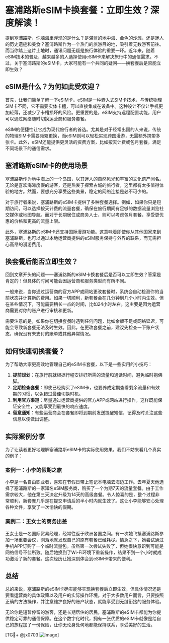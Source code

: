 # 塞浦路斯eSIM卡换套餐：立即生效？深度解读！

提到塞浦路斯，你脑海里浮现的是什么？是湛蓝的地中海、金色的沙滩，还是迷人的历史遗迹和美食？塞浦路斯作为一个热门的旅游目的地，吸引着无数游客前往。而当你踏上这片土地时，通讯问题无疑是旅行体验的重要一环。近年来，随着eSIM技术的普及，越来越多的人选择使用eSIM卡来解决旅行中的通信需求。不过，关于塞浦路斯的eSIM卡，大家可能有一个共同的疑问——换套餐后是否能立即生效？

## eSIM是什么？为何如此受欢迎？

首先，让我们简单了解一下eSIM卡。eSIM是一种嵌入式SIM卡技术，与传统物理SIM卡不同，它不需要实体卡槽，可以直接集成在设备中。这种设计不仅让手机更加轻薄，还减少了卡槽损坏的风险。更重要的是，eSIM支持远程配置功能，用户可以通过网络随时切换运营商和服务套餐。

eSIM的便捷性让它成为现代旅行者的首选。尤其是对于经常出国的人来说，传统的物理SIM卡需要频繁更换，而eSIM则可以轻松实现跨国漫游，无需额外携带多张卡。此外，eSIM还能提供更灵活的资费方案，比如按天计费或包月套餐，满足不同场景下的通信需求。

## 塞浦路斯eSIM卡的使用场景

塞浦路斯作为地中海上的一个岛国，以其迷人的自然风光和丰富的文化遗产闻名。无论是喜欢海滩度假的游客，还是热衷于探索古城的旅行者，这里都有太多值得体验的地方。然而，要想充分享受这些美景，稳定的网络连接是必不可少的。

对于旅行者来说，塞浦路斯的eSIM卡提供了多种套餐选择。例如，如果你只是短期访问，可以选择按天计费的流量套餐，确保在旅行期间有足够的数据流量浏览社交媒体或地图导航。而对于长期居住或商务人士，则可以考虑包月套餐，享受更优惠的价格和更高的流量上限。

此外，塞浦路斯的eSIM卡还支持国际漫游功能。这意味着即使你从其他国家来到塞浦路斯，也可以通过本地运营商提供的eSIM服务保持与外界的联系，而无需担心高昂的漫游费用。

## 换套餐后能否立即生效？

回到文章开头的问题——塞浦路斯的eSIM卡换套餐后是否可以立即生效？答案是肯定的！但具体的时间可能会因运营商和服务类型而有所不同。

一般来说，当你通过运营商的官方APP或网站更改套餐时，系统会自动检测你的当前状态并计算新的费用。如果一切顺利，新套餐会在几分钟到几个小时内生效。但在某些情况下，可能需要稍长一点的时间，比如24小时左右。这主要是因为运营商需要对你的账户进行审核和更新。

需要注意的是，如果你在切换套餐时遇到任何问题，比如余额不足或网络延迟，可能会导致新套餐无法及时生效。因此，在更改套餐之前，建议先检查一下账户状态，确保没有未支付的账单或其他异常情况。

## 如何快速切换套餐？

为了帮助大家更高效地管理自己的eSIM卡套餐，以下是一些实用的小技巧：

1. **提前规划**：在旅行前就根据行程安排好所需的流量和通话时间，避免临时抱佛脚。
2. **定期检查套餐**：即使已经购买了eSIM卡，也要养成定期查看剩余流量和有效期的习惯，以免错过最佳切换时机。
3. **利用官方渠道**：尽量通过运营商提供的官方APP或网站进行操作，这样既能保证安全性，又能享受到最快的响应速度。
4. **留意通知**：有些运营商会在套餐即将到期前发送提醒短信，记得及时关注这些信息以便做出调整。

## 实际案例分享

为了让读者更好地理解塞浦路斯eSIM卡的实际使用效果，我们不妨来看几个真实的例子：

### 案例一：小李的假期之旅
小李是一名自由职业者，喜欢在节假日带上笔记本电脑去海边工作。去年夏天他选择了塞浦路斯的一家知名eSIM服务商，购买了一个为期7天的流量套餐。由于工作需求较大，他在第三天决定升级为14天的高级套餐。令人惊喜的是，整个过程非常顺利，新套餐几乎是在提交申请后的半小时内就生效了。这让小李能够安心处理各种文件，享受了一次愉快的假期。

### 案例二：王女士的商务出差
王女士是一名国际贸易经理，经常往返于欧洲各国之间。有一次她飞抵塞浦路斯参加一场重要会议，刚落地就发现自己的原有套餐已经耗尽。情急之下，她尝试通过手机APP订购了一个临时流量包。虽然第一次尝试失败了，但她很快意识到可能是网络信号不佳所致。随后她换到了Wi-Fi环境下重新操作，结果不到一个小时就成功激活了新的套餐。这次经历让她深刻体会到eSIM卡带来的便利。

## 总结

总的来说，塞浦路斯的eSIM卡确实能够实现换套餐后立即生效，但具体情况还是要看运营商的具体政策以及用户的实际操作环境。对于大多数用户而言，只要按照正确的方法操作，并注意维护良好的账户状态，就能享受到无缝衔接的服务体验。

无论你是短暂停留的游客，还是长期居住的居民，塞浦路斯的eSIM卡都能为你提供稳定可靠的通信保障。在这个数字化时代，拥有一张优质的eSIM卡就像是给自己的旅程加了一份保险，让你无论身处何地都能保持联系，享受美好的生活。

[TG💪+ @jx0703 ![Image](https://github.com/user-attachments/assets/dbca1d08-cadb-493c-b0ec-ad6f7a83f270)]